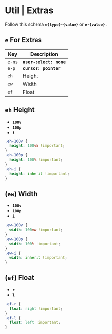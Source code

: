 # Util | **Extras**

Follow this schema **`e{type}-{value}`** or **`e-{value}`** .

## **`e`** For Extras

| Key                           | Description             |
| ----------------------------- | ----------------------- |
| <code class="big">e-ns</code> | **`user-select: none`** |
| <code class="big">e-p</code>  | **`cursor: pointer`**   |
| <code class="big">eh</code>   | Height                  |
| <code class="big">ew</code>   | Width                   |
| <code class="big">ef</code>   | Float                   |

## **`eh`** Height

- **`100v`**
- **`100p`**
- **`i`**

```css
.eh-100v {
  height: 100vh !important;
}
.eh-100p {
  height: 100% !important;
}
.eh-i {
  height: inherit !important;
}
```

## **(`ew`)** Width

- **`100v`**
- **`100p`**
- **`i`**

```css
.ew-100v {
  width: 100vw !important;
}
.ew-100p {
  width: 100% !important;
}
.ew-i {
  width: inherit !important;
}
```

## **(`ef`)** Float

- **`r`**
- **`l`**

```css
.ef-r {
  float: right !important;
}
.ef-l {
  float: left !important;
}
```
